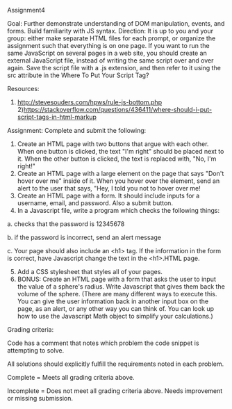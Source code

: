 Assignment4

Goal:
Further demonstrate understanding of DOM manipulation, events, and forms. Build familiarity with JS syntax.
Direction:
It is up to you and your group: either make separate HTML files for each prompt, or organize the assignment such that everything is on one page. If you want to run the same JavaScript on several pages in a web site, you should create an external JavaScript file, instead of writing the same script over and over again. Save the script file with a .js extension, and then refer to it using the src attribute in the <script> tag.
Example: <script src="myscripts.js"></script>
Where To Put Your Script Tag?

Resources:
1) http://stevesouders.com/hpws/rule-js-bottom.php
2)https://stackoverflow.com/questions/436411/where-should-i-put-script-tags-in-html-markup


Assignment:
Complete and submit the following:
1. Create an HTML page with two buttons that argue with each other. When one button is clicked, the text "I'm right" should be placed next to it. When the other button is clicked, the text is replaced with, "No, I'm right!"
2. Create an HTML page with a large element on the page that says "Don't hover over me" inside of it. When you hover over the element, send an alert to the user that says, "Hey, I told you not to hover over me!
3. Create an HTML page with a form. It should include inputs for a username, email, and password. Also a submit button.
4. In a Javascript file, write a program which checks the following things:

  a. checks that the password is 12345678

  b. if the password is incorrect, send an alert message

  c. Your page should also include an \<h1> tag. If the information in the form is correct, have Javascript change the text in the \<h1>.HTML page.

5. Add a CSS stylesheet that styles all of your pages.
6. BONUS: Create an HTML page with a form that asks the user to input the value of a sphere's radius. Write Javascript that gives them back the volume of the sphere. (There are many different ways to execute this. You can give the user information back in another input box on the page, as an alert, or any other way you can think of. You can look up how to use the Javascript Math object to simplify your calculations.)

Grading criteria:

  Code has a comment that notes which problem the code snippet is attempting to solve.

  All solutions should explicitly fulfill the requirements noted in each problem.

  Complete = Meets all grading criteria above.

  Incomplete = Does not meet all grading criteria above. Needs improvement or missing submission.
